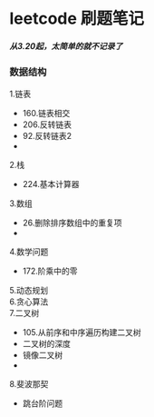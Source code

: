 # leetcode 刷题笔记

##### 从3.20起，太简单的就不记录了

### 数据结构
1.链表
  * 160.链表相交
  * 206.反转链表
  * 92.反转链表2   
  *     
2.栈
 * 224.基本计算器   

3.数组
 * 26.删除排序数组中的重复项
 * 

4.数学问题
 * 172.阶乘中的零



5.动态规划      
6.贪心算法    
7.二叉树
 * 105.从前序和中序遍历构建二叉树   
 * 二叉树的深度  
 * 镜像二叉树   
 *   
8.斐波那契  
 * 跳台阶问题


